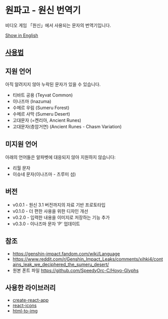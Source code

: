 # 원파고 - 원신 번역기
비디오 게임 「원신」에서 사용되는 문자의 번역기입니다.

[Show in English](/README.md)

## [사용법](/docs/HowToUse_KR.md) 
## 지원 언어
아직 알려지지 않아 누락된 문자가 있을 수 있습니다.

- 티바트 공용 (Teyvat Common)
- 이나즈마 (Inazuma)
- 수메르 우림 (Sumeru Forest)
- 수메르 사막 (Sumeru Desert)
- 고대문자 (=켄리아, Ancient Runes)
- 고대문자(층암거연) (Ancient Runes - Chasm Variation)

## 미지원 언어
아래의 언어들은 알파벳에 대응되지 않아 지원하지 않습니다:
- 리월 문자
- 이슈네 문자(이나즈마 - 츠루미 섬)

## 버전
- v0.0.1 - 원신 3.1 버전까지의 자료 기반 프로토타입
- v0.1.0 - 더 편한 사용을 위한 디자인 개선
- v0.2.0 - 입력한 내용을 이미지로 저장하는 기능 추가
- v0.3.0 - 이나즈마 문자 'P' 업데이트

## 참조
- https://genshin-impact.fandom.com/wiki/Language
- https://www.reddit.com/r/Genshin_Impact_Leaks/comments/xihki4/contains_leak_we_deciphered_the_sumeru_desert/
- 원본 폰트 파일 https://github.com/SpeedyOrc-C/Hoyo-Glyphs

## 사용한 라이브러리
- [create-react-app](https://github.com/facebook/create-react-app)
- [react-icons](https://github.com/react-icons/react-icons)
- [html-to-img](https://github.com/bubkoo/html-to-image)